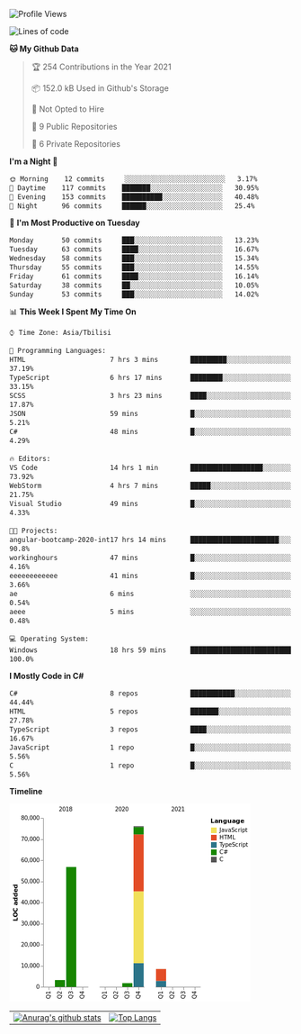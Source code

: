 <!--START_SECTION:waka-->
![Profile Views](http://img.shields.io/badge/Profile%20Views-41-blue)

![Lines of code](https://img.shields.io/badge/From%20Hello%20World%20I%27ve%20Written-146269%20lines%20of%20code-blue)

**🐱 My Github Data** 

> 🏆 254 Contributions in the Year 2021
 > 
> 📦 152.0 kB Used in Github's Storage 
 > 
> 🚫 Not Opted to Hire
 > 
> 📜 9 Public Repositories 
 > 
> 🔑 6 Private Repositories  
 > 
**I'm a Night 🦉** 

```text
🌞 Morning    12 commits     ░░░░░░░░░░░░░░░░░░░░░░░░░   3.17% 
🌆 Daytime    117 commits    ███████░░░░░░░░░░░░░░░░░░   30.95% 
🌃 Evening    153 commits    ██████████░░░░░░░░░░░░░░░   40.48% 
🌙 Night      96 commits     ██████░░░░░░░░░░░░░░░░░░░   25.4%

```
📅 **I'm Most Productive on Tuesday** 

```text
Monday       50 commits     ███░░░░░░░░░░░░░░░░░░░░░░   13.23% 
Tuesday      63 commits     ████░░░░░░░░░░░░░░░░░░░░░   16.67% 
Wednesday    58 commits     ███░░░░░░░░░░░░░░░░░░░░░░   15.34% 
Thursday     55 commits     ███░░░░░░░░░░░░░░░░░░░░░░   14.55% 
Friday       61 commits     ████░░░░░░░░░░░░░░░░░░░░░   16.14% 
Saturday     38 commits     ██░░░░░░░░░░░░░░░░░░░░░░░   10.05% 
Sunday       53 commits     ███░░░░░░░░░░░░░░░░░░░░░░   14.02%

```


📊 **This Week I Spent My Time On** 

```text
⌚︎ Time Zone: Asia/Tbilisi

💬 Programming Languages: 
HTML                     7 hrs 3 mins        █████████░░░░░░░░░░░░░░░░   37.19% 
TypeScript               6 hrs 17 mins       ████████░░░░░░░░░░░░░░░░░   33.15% 
SCSS                     3 hrs 23 mins       ████░░░░░░░░░░░░░░░░░░░░░   17.87% 
JSON                     59 mins             █░░░░░░░░░░░░░░░░░░░░░░░░   5.21% 
C#                       48 mins             █░░░░░░░░░░░░░░░░░░░░░░░░   4.29%

🔥 Editors: 
VS Code                  14 hrs 1 min        ██████████████████░░░░░░░   73.92% 
WebStorm                 4 hrs 7 mins        █████░░░░░░░░░░░░░░░░░░░░   21.75% 
Visual Studio            49 mins             █░░░░░░░░░░░░░░░░░░░░░░░░   4.33%

🐱‍💻 Projects: 
angular-bootcamp-2020-int17 hrs 14 mins      ██████████████████████░░░   90.8% 
workinghours             47 mins             █░░░░░░░░░░░░░░░░░░░░░░░░   4.16% 
eeeeeeeeeeee             41 mins             █░░░░░░░░░░░░░░░░░░░░░░░░   3.66% 
ae                       6 mins              ░░░░░░░░░░░░░░░░░░░░░░░░░   0.54% 
aeee                     5 mins              ░░░░░░░░░░░░░░░░░░░░░░░░░   0.48%

💻 Operating System: 
Windows                  18 hrs 59 mins      █████████████████████████   100.0%

```

**I Mostly Code in C#** 

```text
C#                       8 repos             ███████████░░░░░░░░░░░░░░   44.44% 
HTML                     5 repos             ███████░░░░░░░░░░░░░░░░░░   27.78% 
TypeScript               3 repos             ████░░░░░░░░░░░░░░░░░░░░░   16.67% 
JavaScript               1 repo              █░░░░░░░░░░░░░░░░░░░░░░░░   5.56% 
C                        1 repo              █░░░░░░░░░░░░░░░░░░░░░░░░   5.56%

```


**Timeline**

![Chart not found](https://raw.githubusercontent.com/LukeSamkharadze/LukeSamkharadze/main/charts/bar_graph.png) 


<!--END_SECTION:waka-->

|||
| ------------- |:-------------:|
| [![Anurag's github stats](https://github-readme-stats.vercel.app/api?username=LukeSamkharadze&count_private=true&theme=dark&show_icons=true&custom_title=Github%20Stats)](https://github.com/anuraghazra/github-readme-stats) | [![Top Langs](https://github-readme-stats.vercel.app/api/top-langs/?username=LukeSamkharadze&theme=dark&langs_count=9&custom_title=Repositories)](https://github.com/anuraghazra/github-readme-stats)|

<!--
[![Anurag's github stats](https://github-readme-stats.vercel.app/api?username=LukeSamkharadze&count_private=true&theme=dark&show_icons=true&custom_title=Github%20Stats)](https://github.com/anuraghazra/github-readme-stats)
[![willianrod's wakatime stats](https://github-readme-stats.vercel.app/api/wakatime?username=LukeSamkharadze&theme=dark&langs_count=9&custom_title=Weekly%20Stats)](https://github.com/anuraghazra/github-readme-stats)
[![Top Langs](https://github-readme-stats.vercel.app/api/top-langs/?username=LukeSamkharadze&theme=dark&langs_count=9&custom_title=Repositories)](https://github.com/anuraghazra/github-readme-stats)
-->
